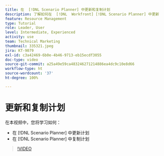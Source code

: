 ```yaml
---
title: 在  [!DNL Scenario Planner] 中更新和复制计划
description: 了解如何在  [!DNL  Workfront] [!DNL Scenario Planner] 中更新或复制计划。
feature: Resource Management
type: Tutorial
role: Leader, User
level: Intermediate, Experienced
activity: use
team: Technical Marketing
thumbnail: 335321.jpeg
jira: KT-9079
exl-id: c3a42469-6b0e-4b46-9713-eb15ecdf3055
doc-type: video
source-git-commit: a25a49e59ca483246271214886ea4dc9c10e8d66
workflow-type: ht
source-wordcount: '37'
ht-degree: 100%

---
```


# 更新和复制计划

在本视频中，您将学习如何：

* 在 [!DNL Scenario Planner] 中更新计划
* 在 [!DNL Scenario Planner] 中复制计划

>[!VIDEO](https://video.tv.adobe.com/v/335321/?quality=12&learn=on)
